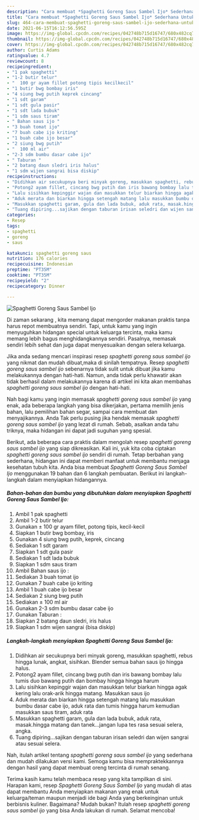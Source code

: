 ```yaml
---
description: "Cara membuat *Spaghetti Goreng Saus Sambel Ijo* Sederhana Untuk Jualan"
title: "Cara membuat *Spaghetti Goreng Saus Sambel Ijo* Sederhana Untuk Jualan"
slug: 464-cara-membuat-spaghetti-goreng-saus-sambel-ijo-sederhana-untuk-jualan
date: 2021-06-15T16:12:56.595Z
image: https://img-global.cpcdn.com/recipes/042748b715d16747/680x482cq70/spaghetti-goreng-saus-sambel-ijo-foto-resep-utama.jpg
thumbnail: https://img-global.cpcdn.com/recipes/042748b715d16747/680x482cq70/spaghetti-goreng-saus-sambel-ijo-foto-resep-utama.jpg
cover: https://img-global.cpcdn.com/recipes/042748b715d16747/680x482cq70/spaghetti-goreng-saus-sambel-ijo-foto-resep-utama.jpg
author: Curtis Adams
ratingvalue: 4.7
reviewcount: 8
recipeingredient:
- "1 pak spaghetti"
- "1-2 butir telur"
- "  100 gr ayam fillet potong tipis kecilkecil"
- "1 butir bwg bombay iris"
- "4 siung bwg putih keprek cincang"
- "1 sdt garam"
- "1 sdt gula pasir"
- "1 sdt lada bubuk"
- "1 sdm saus tiram"
- " Bahan saus ijo "
- "3 buah tomat ijo"
- "7 buah cabe ijo kriting"
- "1 buah cabe ijo besar"
- "2 siung bwg putih"
- "  100 ml air"
- "2-3 sdm bumbu dasar cabe ijo"
- " Taburan "
- "2 batang daun sledri iris halus"
- "1 sdm wijen sangrai bisa diskip"
recipeinstructions:
- "Didihkan air secukupnya beri minyak goreng, masukkan spaghetti, rebus hingga lunak, angkat, sisihkan. Blender semua bahan saus ijo hingga halus."
- "Potong2 ayam fillet, cincang bwg putih dan iris bawang bombay lalu tumis duo bawang putih dan bombay hingga hingga harum"
- "Lalu sisihkan kepinggir wajan dan masukkan telur biarkan hingga agak kering lalu orak-arik hingga matang. Masukkan saus ijo"
- "Aduk merata dan biarkan hingga setengah matang lalu masukkan bumbu dasar cabe ijo, aduk rata dan tumis hingga harum kemudian masukkan saus tiram, aduk rata"
- "Masukkan spaghetti garam, gula dan lada bubuk, aduk rata, masak.hingga matang dan tanek...jangan lupa tes rasa sesuai selera, angka."
- "Tuang dipiring...sajikan dengan taburan irisan seledri dan wijen sangrai atau sesuai selera."
categories:
- Resep
tags:
- spaghetti
- goreng
- saus

katakunci: spaghetti goreng saus 
nutrition: 176 calories
recipecuisine: Indonesian
preptime: "PT35M"
cooktime: "PT35M"
recipeyield: "2"
recipecategory: Dinner

---
```



![*Spaghetti Goreng Saus Sambel Ijo*](https://img-global.cpcdn.com/recipes/042748b715d16747/680x482cq70/spaghetti-goreng-saus-sambel-ijo-foto-resep-utama.jpg)

Di zaman  sekarang , kita memang dapat mengorder makanan praktis tanpa harus repot membuatnya sendiri. Tapi, untuk kamu yang ingin menyuguhkan hidangan special untuk keluarga tercinta, maka kamu memang lebih bagus menghidangkannya sendiri. Pasalnya, memasak sendiri lebih sehat dan juga dapat menyesuaikan dengan selera keluarga.

Jika anda sedang mencari inspirasi resep *spaghetti goreng saus sambel ijo* yang nikmat dan mudah dibuat,maka di sinilah tempatnya. Resep *spaghetti goreng saus sambel ijo*  sebenarnya tidak sulit untuk dibuat jika kamu melakukannya dengan hati-hati. Namun, anda tidak perlu khawatir akan tidak berhasil dalam melakukannya 
karena di artikel ini kita akan membahas *spaghetti goreng saus sambel ijo* dengan hati-hati.  



Nah bagi kamu yang ingin memasak *spaghetti goreng saus sambel ijo* yang enak, ada beberapa langkah yang bisa dikerjakan, pertama memilih jenis bahan, lalu pemilihan bahan segar, sampai cara membuat dan menyajikannya. Anda Tak perlu pusing jika hendak memasak *spaghetti goreng saus sambel ijo* yang lezat di rumah. Sebab, asalkan anda  tahu triknya, maka hidangan ini dapat jadi suguhan yang spesial.

Berikut, ada beberapa cara praktis  dalam mengolah resep *spaghetti goreng saus sambel ijo* yang siap dikreasikan. Kali ini, yuk kita coba ciptakan *spaghetti goreng saus sambel ijo* sendiri di rumah. Tetap berbahan yang sederhana, hidangan ini dapat memberi manfaat untuk membantu menjaga kesehatan tubuh kita. Anda bisa membuat *Spaghetti Goreng Saus Sambel Ijo* menggunakan 19 bahan dan 6 langkah pembuatan. Berikut ini langkah-langkah dalam menyiapkan hidangannya.

<!--inarticleads1-->

##### Bahan-bahan dan bumbu yang dibutuhkan dalam menyiapkan *Spaghetti Goreng Saus Sambel Ijo*:

1. Ambil 1 pak spaghetti
1. Ambil 1-2 butir telur
1. Gunakan  ± 100 gr ayam fillet, potong tipis, kecil-kecil
1. Siapkan 1 butir bwg bombay, iris
1. Gunakan 4 siung bwg putih, keprek, cincang
1. Sediakan 1 sdt garam
1. Siapkan 1 sdt gula pasir
1. Sediakan 1 sdt lada bubuk
1. Siapkan 1 sdm saus tiram
1. Ambil  Bahan saus ijo :
1. Sediakan 3 buah tomat ijo
1. Gunakan 7 buah cabe ijo kriting
1. Ambil 1 buah cabe ijo besar
1. Sediakan 2 siung bwg putih
1. Sediakan  ± 100 ml air
1. Gunakan 2-3 sdm bumbu dasar cabe ijo
1. Gunakan  Taburan :
1. Siapkan 2 batang daun sledri, iris halus
1. Siapkan 1 sdm wijen sangrai (bisa diskip)




<!--inarticleads2-->

##### Langkah-langkah menyiapkan *Spaghetti Goreng Saus Sambel Ijo*:

1. Didihkan air secukupnya beri minyak goreng, masukkan spaghetti, rebus hingga lunak, angkat, sisihkan. Blender semua bahan saus ijo hingga halus.
1. Potong2 ayam fillet, cincang bwg putih dan iris bawang bombay lalu tumis duo bawang putih dan bombay hingga hingga harum
1. Lalu sisihkan kepinggir wajan dan masukkan telur biarkan hingga agak kering lalu orak-arik hingga matang. Masukkan saus ijo
1. Aduk merata dan biarkan hingga setengah matang lalu masukkan bumbu dasar cabe ijo, aduk rata dan tumis hingga harum kemudian masukkan saus tiram, aduk rata
1. Masukkan spaghetti garam, gula dan lada bubuk, aduk rata, masak.hingga matang dan tanek...jangan lupa tes rasa sesuai selera, angka.
1. Tuang dipiring...sajikan dengan taburan irisan seledri dan wijen sangrai atau sesuai selera.




Nah, itulah artikel tentang  *spaghetti goreng saus sambel ijo*  yang sederhana dan mudah dilakukan versi kami. Semoga kamu bisa mempraktekkannya dengan hasil yang dapat membuat oreng tercinta di rumah senang. 

Terima kasih kamu telah membaca resep yang kita tampilkan di sini. Harapan kami, resep  *Spaghetti Goreng Saus Sambel Ijo* yang mudah di atas dapat membantu Anda menyiapkan makanan yang enak untuk keluarga/teman maupun menjadi ide bagi Anda yang berkeinginan untuk berbisnis kuliner. Bagaimana? Mudah bukan? Itulah resep *spaghetti goreng saus sambel ijo* yang bisa Anda lakukan di rumah. Selamat mencoba!

